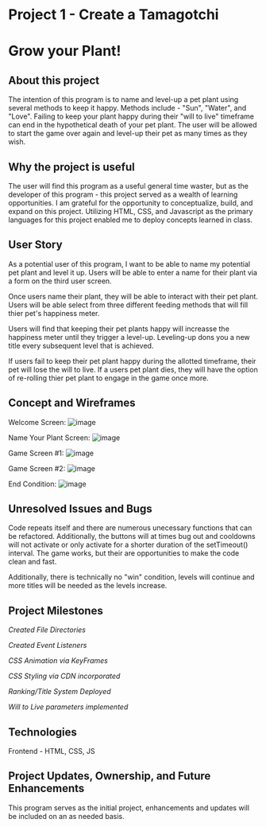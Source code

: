 # Project 1 - Create a Tamagotchi #

# Grow your Plant! #

## About this project ##
The intention of this program is to name and level-up a pet plant using several methods to keep it happy.  Methods include - "Sun", "Water", and "Love".  Failing to keep your plant happy during their "will to live" timeframe can end in the hypothetical death of your pet plant.  The user will be allowed to start the game over again and level-up their pet as many times as they wish.  

## Why the project is useful ##
The user will find this program as a useful general time waster, but as the developer of this program - this project served as a wealth of learning opportunities.  I am grateful for the opportunity to conceptualize, build, and expand on this project. Utilizing HTML, CSS, and Javascript as the primary languages for this project enabled me to deploy concepts learned in class.  

## User Story ##
As a potential user of this program, I want to be able to name my potential pet plant and level it up.  Users will be able to enter a name for their plant via a form on the third user screen.  

Once users name their plant, they will be able to interact with their pet plant.  Users will be able select from three different feeding methods that will fill thier pet's happiness meter. 

Users will find that keeping their pet plants happy will increasse the happiness meter until they trigger a level-up.  Leveling-up dons you a new title every subsequent level that is achieved.

If users fail to keep their pet plant happy during the allotted timeframe, their pet will lose the will to live.  If a users pet plant dies, they will have the option of re-rolling thier pet plant to engage in the game once more.  

## Concept and Wireframes ##
Welcome Screen:
![image](https://share.balsamiq.com/c/x8TTDrwN8TV9Vi9GnbhRi3.png)

Name Your Plant Screen: 
![image](https://share.balsamiq.com/c/oRN4cCE9AGGWYC6iBKze87.png)

Game Screen #1:
![image](https://share.balsamiq.com/c/xo114gamAxk7VaMcANdEpx.png)

Game Screen #2:
![image](https://share.balsamiq.com/c/quakzSRMWHxVM9ShJ1o6SE.png)

End Condition: 
![image](https://share.balsamiq.com/c/aZYdjLx8oiQVfarNJLBwyp.png)

## Unresolved Issues and Bugs ##
Code repeats itself and there are numerous unecessary functions that can be refactored.  Additionally, the buttons will at times bug out and cooldowns will not activate or only activate for a shorter duration of the setTimeout() interval. The game works, but their are opportunities to make the code clean and fast.  

Additionally, there is technically no "win" condition, levels will continue and more titles will be needed as the levels increase. 

## Project Milestones ##
*Created File Directories*

*Created Event Listeners*

*CSS Animation via KeyFrames*

*CSS Styling via CDN incorporated*

*Ranking/Title System Deployed*

*Will to Live parameters implemented*

## Technologies ##
Frontend - HTML, CSS, JS

## Project Updates, Ownership, and Future Enhancements ##
This program serves as the initial project, enhancements and updates will be included on an as needed basis. 